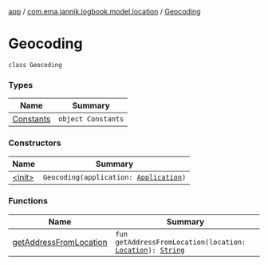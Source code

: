 [app](../../index.md) / [com.ema.jannik.logbook.model.location](../index.md) / [Geocoding](./index.md)

# Geocoding

`class Geocoding`

### Types

| Name | Summary |
|---|---|
| [Constants](-constants/index.md) | `object Constants` |

### Constructors

| Name | Summary |
|---|---|
| [&lt;init&gt;](-init-.md) | `Geocoding(application: `[`Application`](https://developer.android.com/reference/android/app/Application.html)`)` |

### Functions

| Name | Summary |
|---|---|
| [getAddressFromLocation](get-address-from-location.md) | `fun getAddressFromLocation(location: `[`Location`](https://developer.android.com/reference/android/location/Location.html)`): `[`String`](https://kotlinlang.org/api/latest/jvm/stdlib/kotlin/-string/index.html) |
